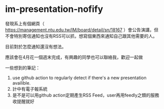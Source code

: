 # im-presentation-nofify

發現系上有個網頁（ https://management.ntu.edu.tw/IM/board/detail/sn/18167 ）會公告演講，但不會特別寄信通知也沒有RSS可以抓，想寫個東西來通知自己跟其他需要的人。

目前對於怎麼通知還沒有想法。

應該會在4月花一個週末完成，有興趣的同學也可以聯絡我，歡迎一起做


一些想到的筆記：
1. use github action to regularly detect if there's a new presentation availible.
2. 計中有電子報系統
3. 是不是可以用github action定期產生RSS Feed，user再用feedly之類的服務收提醒就好
